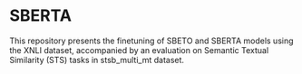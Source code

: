 # SBERTA
This repository presents the finetuning of SBETO and SBERTA models using the XNLI dataset, accompanied by an evaluation on Semantic Textual Similarity (STS) tasks in stsb_multi_mt dataset. 
